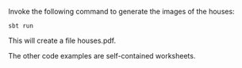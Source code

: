 Invoke the following command to generate the images of the houses:

~~~ shell
sbt run
~~~

This will create a file houses.pdf.

The other code examples are self-contained worksheets.